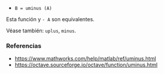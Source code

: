 * `B = uminus (A)`

Esta función y `- A` son equivalentes.

Véase también: `uplus`, `minus`.

### Referencias

* https://www.mathworks.com/help/matlab/ref/uminus.html
* https://octave.sourceforge.io/octave/function/uminus.html
